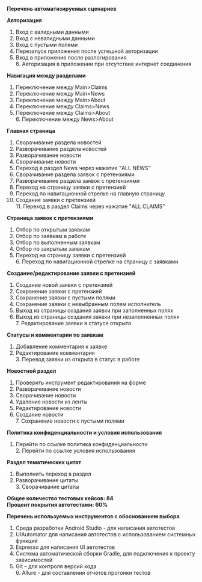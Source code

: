 **Перечень автоматизируемых сценариев**

**Авторизация**

1. Вход с валидными данными
2. Вход с невалидными данными
3. Вход с пустыми полями
4. Перезапуск приложения после успешной авторизации
5. Вход в приложение после разлогирования
<br/>6. Авторизация в приложении при отсутствие интернет соединения</br>

**Навигация между разделами**
1. Переключение между Main>Claims
2. Переключение между Main>News
3. Переключение между Main>About
4. Переключение между Claims>News
5. Переключение между Claims>About
<br/>6. Переключение между News>About</br>

**Главная страница**
1. Сворачивание раздела новостей
2. Разворачивание раздела новостей
3. Разворачивание новости
4. Сворачивание новости
5. Переход в раздел News через нажатие "ALL NEWS"
6. Сворачивание раздела заявок с претензиями
7. Разворачивание раздела заявок с претензиями
8. Переход на страницу заявки с претензией
9. Переход по навигационной стрелке на главную страницу
10. Создание заявки с претензией
<br/>11. Переход в раздел Claims через нажатие "ALL CLAIMS"</br>

**Страница заявок с претензиями**
1. Отбор по открытым заявкам
2. Отбор по заявкам в работе
3. Отбор по выполненным заявкам
4. Отбор по закрытым заявкам
5. Переход на страницу заявки с претензией
<br/>6. Переход по навигационной стрелке на страницу с заявками</br>

**Создание/редактирование заявки с претензией**
1. Создание новой заявки с претензией
2. Сохранение заявки с претензией
3. Сохранение заявки с пустыми полями
4. Сохранение заявки с невыбранным полем исполнитель
5. Выход из страницы создания заявки при заполненных полях
6. Выход из страницы создания заявки при незаполненных полях
<br/>7. Редактирование заявки в статусе открыта</br>

**Статусы и комментарии по заявкам**
1. Добавление комментария к заявке
2. Редактирование комментария
<br/>3. Перевод заявки из открыта в статус в работе</br>

**Новостной раздел**
1. Проверить инструмент редактирования на форме
2. Разворачивание новости
3. Сворачивание новости
4. Удаление новости из ленты
5. Редактирование новости
6. Создание новости
<br/>7. Сохранение новости с пустыми полями</br>

**Политика конфиденциальности и условия использования**
1. Перейти по ссылке политика конфиденциальности
<br/>2. Перейти по ссылке условия использования</br>

**Раздел тематических цитат**
1. Выполнить переход в раздел
2. Разворачивание цитаты
<br/>3. Сворачивание цитаты</br>

**Общее количество тестовых кейсов: 84 
<br/>Процент покрытия автотестами: 60%**</br>

**Перечень используемых инструментов с обоснованием выбора**
1. Среда разработки Android Studio - для написания автотестов
2. UIAutomator для написания автотестов с использованием системных функций
3. Espresso для написания UI автотестов
4. Система автоматической сборки Gradle, для подключения к проекту зависимостей
5. Git – для контроля версий кода
<br/>6. Allure - для составления отчетов прогонки тестов</br>
